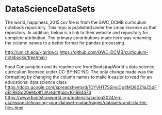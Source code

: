 # DataScienceDataSets

The world_happiness_2015.csv file is from the GWC_DCMB curriculum notebook repository. This repo is published under the smae liscense as that repository. In addition, below is a link to their website and repository for complete attribution. The primary contributions made here was renaming the column names to a better format for pandas processing. 

http://umich.edu/~girlswc/
https://github.com/GWC-DCMB/curriculum-notebooks/tree/main

Food Consumption and its readme are from BootstrapWorld's data science curriculum licensed under CC-BY-NC-ND. The only change made was the formatting by changing the column names to make it easier to read for an educational data science class. 
https://docs.google.com/spreadsheets/d/1DYVHT7SSjnoDp4MQ80Z1qZSqFdEIlR8Gd20eMx9f1JA/edit#gid=161884673
https://www.bootstrapworld.org/materials/spring2024/en-us/lessons/choosing-your-dataset-codap/pages/datasets-and-starter-files.html

